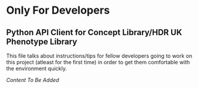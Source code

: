 # Only For Developers

## Python API Client for Concept Library/HDR UK Phenotype Library

This file talks about instructions/tips for fellow developers going to work on this project (atleast for the first time) in order to get them comfortable with the environment quickly.

<i>Content To Be Added</i>